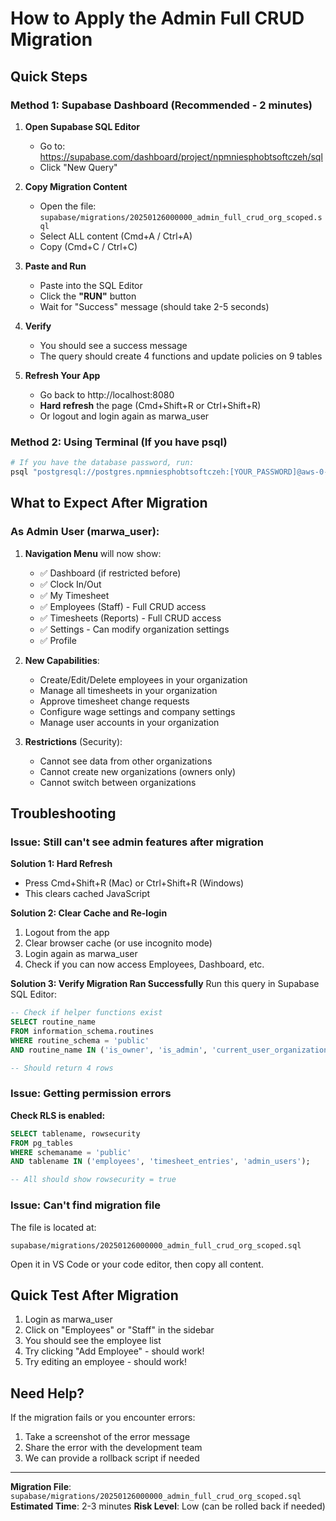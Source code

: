 # How to Apply the Admin Full CRUD Migration

## Quick Steps

### Method 1: Supabase Dashboard (Recommended - 2 minutes)

1. **Open Supabase SQL Editor**
   - Go to: https://supabase.com/dashboard/project/npmniesphobtsoftczeh/sql
   - Click "New Query"

2. **Copy Migration Content**
   - Open the file: `supabase/migrations/20250126000000_admin_full_crud_org_scoped.sql`
   - Select ALL content (Cmd+A / Ctrl+A)
   - Copy (Cmd+C / Ctrl+C)

3. **Paste and Run**
   - Paste into the SQL Editor
   - Click the **"RUN"** button
   - Wait for "Success" message (should take 2-5 seconds)

4. **Verify**
   - You should see a success message
   - The query should create 4 functions and update policies on 9 tables

5. **Refresh Your App**
   - Go back to http://localhost:8080
   - **Hard refresh** the page (Cmd+Shift+R or Ctrl+Shift+R)
   - Or logout and login again as marwa_user

### Method 2: Using Terminal (If you have psql)

```bash
# If you have the database password, run:
psql "postgresql://postgres.npmniesphobtsoftczeh:[YOUR_PASSWORD]@aws-0-eu-north-1.pooler.supabase.com:6543/postgres" -f supabase/migrations/20250126000000_admin_full_crud_org_scoped.sql
```

## What to Expect After Migration

### As Admin User (marwa_user):

1. **Navigation Menu** will now show:
   - ✅ Dashboard (if restricted before)
   - ✅ Clock In/Out
   - ✅ My Timesheet
   - ✅ Employees (Staff) - Full CRUD access
   - ✅ Timesheets (Reports) - Full CRUD access
   - ✅ Settings - Can modify organization settings
   - ✅ Profile

2. **New Capabilities**:
   - Create/Edit/Delete employees in your organization
   - Manage all timesheets in your organization
   - Approve timesheet change requests
   - Configure wage settings and company settings
   - Manage user accounts in your organization

3. **Restrictions** (Security):
   - Cannot see data from other organizations
   - Cannot create new organizations (owners only)
   - Cannot switch between organizations

## Troubleshooting

### Issue: Still can't see admin features after migration

**Solution 1: Hard Refresh**
- Press Cmd+Shift+R (Mac) or Ctrl+Shift+R (Windows)
- This clears cached JavaScript

**Solution 2: Clear Cache and Re-login**
1. Logout from the app
2. Clear browser cache (or use incognito mode)
3. Login again as marwa_user
4. Check if you can now access Employees, Dashboard, etc.

**Solution 3: Verify Migration Ran Successfully**
Run this query in Supabase SQL Editor:
```sql
-- Check if helper functions exist
SELECT routine_name 
FROM information_schema.routines 
WHERE routine_schema = 'public' 
AND routine_name IN ('is_owner', 'is_admin', 'current_user_organization_id', 'is_admin_or_owner');

-- Should return 4 rows
```

### Issue: Getting permission errors

**Check RLS is enabled:**
```sql
SELECT tablename, rowsecurity 
FROM pg_tables 
WHERE schemaname = 'public' 
AND tablename IN ('employees', 'timesheet_entries', 'admin_users');

-- All should show rowsecurity = true
```

### Issue: Can't find migration file

The file is located at:
```
supabase/migrations/20250126000000_admin_full_crud_org_scoped.sql
```

Open it in VS Code or your code editor, then copy all content.

## Quick Test After Migration

1. Login as marwa_user
2. Click on "Employees" or "Staff" in the sidebar
3. You should see the employee list
4. Try clicking "Add Employee" - should work!
5. Try editing an employee - should work!

## Need Help?

If the migration fails or you encounter errors:
1. Take a screenshot of the error message
2. Share the error with the development team
3. We can provide a rollback script if needed

---

**Migration File**: `supabase/migrations/20250126000000_admin_full_crud_org_scoped.sql`
**Estimated Time**: 2-3 minutes
**Risk Level**: Low (can be rolled back if needed)


